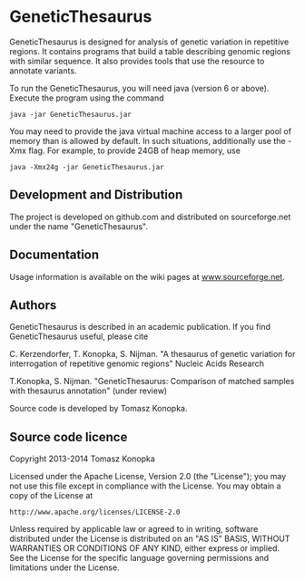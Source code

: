 GeneticThesaurus
================

GeneticThesaurus is designed for analysis of genetic variation in repetitive regions. It contains programs that build a table describing genomic regions with similar sequence. It also provides tools that use the resource to annotate variants.

To run the GeneticThesaurus, you will need java (version 6 or above). Execute the program using the command

	java -jar GeneticThesaurus.jar

You may need to provide the java virtual machine access to a larger pool of memory than is allowed by default. In such situations, additionally use the -Xmx flag. For example, to provide 24GB of heap memory, use

	java -Xmx24g -jar GeneticThesaurus.jar



Development and Distribution
----------------------------

The project is developed on github.com and distributed on sourceforge.net under the name "GeneticThesaurus".



Documentation
-------------

Usage information is available on the wiki pages at www.sourceforge.net.



Authors
-------

GeneticThesaurus is described in an academic publication. If you find  GeneticThesaurus useful, please cite

C. Kerzendorfer, T. Konopka, S. Nijman. "A thesaurus of genetic variation for interrogation of repetitive genomic regions" Nucleic Acids Research

T.Konopka, S. Nijman. "GeneticThesaurus: Comparison of matched samples with thesaurus annotation" (under review)

Source code is developed by Tomasz Konopka.



Source code licence
-------------------

Copyright 2013-2014 Tomasz Konopka

Licensed under the Apache License, Version 2.0 (the "License");
you may not use this file except in compliance with the License.
You may obtain a copy of the License at

    http://www.apache.org/licenses/LICENSE-2.0

Unless required by applicable law or agreed to in writing, software
distributed under the License is distributed on an "AS IS" BASIS,
WITHOUT WARRANTIES OR CONDITIONS OF ANY KIND, either express or implied.
See the License for the specific language governing permissions and
limitations under the License.

